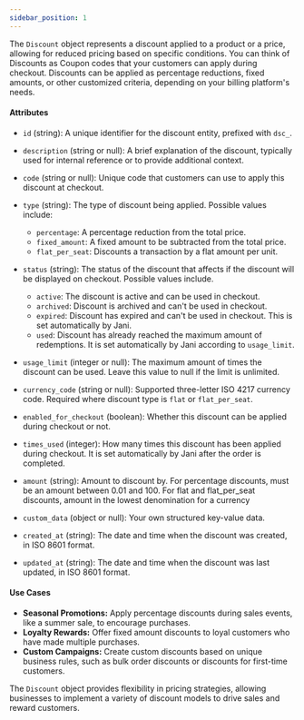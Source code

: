 ```yaml
---
sidebar_position: 1
---
```


The `Discount` object represents a discount applied to a product or a price, allowing for reduced pricing based on specific conditions. You can think of Discounts as Coupon codes that your customers can apply during checkout. Discounts can be applied as percentage reductions, fixed amounts, or other customized criteria, depending on your billing platform's needs.

#### Attributes

- `id` (string): A unique identifier for the discount entity, prefixed with `dsc_`.

- `description` (string or null): A brief explanation of the discount, typically used for internal reference or to provide additional context.

- `code` (string or null):
  Unique code that customers can use to apply this discount at checkout.

- `type` (string): The type of discount being applied. Possible values include:

  - `percentage`: A percentage reduction from the total price.
  - `fixed_amount`: A fixed amount to be subtracted from the total price.
  - `flat_per_seat`: Discounts a transaction by a flat amount per unit.

- `status` (string): The status of the discount that affects if the discount will be displayed on checkout. Possible values include.
  - `active`: The discount is active and can be used in checkout.
  - `archived`: Discount is archived and can't be used in checkout.
  - `expired`: Discount has expired and can't be used in checkout. This is set automatically by Jani.
  - `used`: Discount has already reached the maximum amount of redemptions. It is set automatically by Jani according to `usage_limit`.

- `usage_limit` (integer or null): The maximum amount of times the discount can be used. Leave this value to null if the limit is unlimited.

- `currency_code` (string or null): Supported three-letter ISO 4217 currency code. Required where discount type is `flat` or `flat_per_seat`.

- `enabled_for_checkout` (boolean): Whether this discount can be applied during checkout or not.

- `times_used` (integer): How many times this discount has been applied during checkout. It is set automatically by Jani after the order is completed.

- `amount` (string): Amount to discount by. For percentage discounts, must be an amount between 0.01 and 100. For flat and flat_per_seat discounts, amount in the lowest denomination for a currency

- `custom_data` (object or null): Your own structured key-value data.

- `created_at` (string): The date and time when the discount was created, in ISO 8601 format.

- `updated_at` (string): The date and time when the discount was last updated, in ISO 8601 format.


#### Use Cases

- **Seasonal Promotions:** Apply percentage discounts during sales events, like a summer sale, to encourage purchases.
- **Loyalty Rewards:** Offer fixed amount discounts to loyal customers who have made multiple purchases.
- **Custom Campaigns:** Create custom discounts based on unique business rules, such as bulk order discounts or discounts for first-time customers.

The `Discount` object provides flexibility in pricing strategies, allowing businesses to implement a variety of discount models to drive sales and reward customers.
